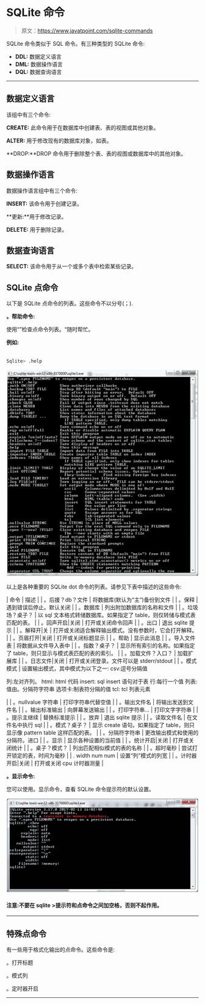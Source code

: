 # SQLite 命令

> 原文：<https://www.javatpoint.com/sqlite-commands>

SQLite 命令类似于 SQL 命令。有三种类型的 SQLite 命令:

*   **DDL:** 数据定义语言
*   **DML:** 数据操作语言
*   **DQL:** 数据查询语言

* * *

## 数据定义语言

该组中有三个命令:

**CREATE:** 此命令用于在数据库中创建表、表的视图或其他对象。

**ALTER:** 用于修改现有的数据库对象，如表。

**DROP:**DROP 命令用于删除整个表、表的视图或数据库中的其他对象。

## 数据操作语言

数据操作语言组中有三个命令:

**INSERT:** 该命令用于创建记录。

**更新:**用于修改记录。

**DELETE:** 用于删除记录。

## 数据查询语言

**SELECT:** 该命令用于从一个或多个表中检索某些记录。

## SQLite 点命令

以下是 SQLite 点命令的列表。这些命令不以分号(；).

**。帮助命令:**

使用“”检查点命令列表。“随时帮忙。

**例如:**

```sql

Sqlite> .help

```

![SQLite Command 1](img/369732bbfa35eeeb340e946b45387aed.png)

以上是各种重要的 SQLite dot 命令的列表。请参见下表中描述的这些命令:

| 命令 | 描述 |
| 。后援？db？文件 | 将数据库(默认为“主”)备份到文件 |
| 。保释 | 遇到错误后停止。默认关闭 |
| 。数据库 | 列出附加数据库的名称和文件 |
| 。垃圾场？桌子？ | 以 sql 文本格式转储数据库。如果指定了 table，则仅转储与模式表匹配的表。 |
| 。回声开启&#124;关闭 | 打开或关闭命令回声 |
| 。出口 | 退出 sqlite 提示 |
| 。解释开&#124;关 | 打开或关闭适合解释输出模式。没有参数时，它会打开解释。 |
| 。页眉打开&#124;关闭 | 打开或关闭标题显示 |
| 。帮助 | 显示此消息 |
| 。导入文件表 | 将数据从文件导入表中 |
| 。指数？桌子？ | 显示所有索引的名称。如果指定了 table，则只显示与模式表匹配的表的索引。 |
| 。加载文件？入口？ | 加载扩展库 |
| 。日志文件&#124;关闭 | 打开或关闭登录。文件可以是 stderr/stdout |
| 。模式模式 | 设置输出模式，其中模式为以下之一:
csv:逗号分隔值

列:左对齐列。
html: html 代码
insert: sql insert 语句对于表
行:每行一个值
列表:值由。分隔符字符串
选项卡:制表符分隔的值
tcl: tcl 列表元素

 |
| 。nullvalue 字符串 | 打印字符串代替空值 |
| 。输出文件名 | 将输出发送到文件名 |
| 。输出标准输出 | 向屏幕发送输出 |
| 。打印字符串... | 打印文字字符串 |
| 。提示主继续 | 替换标准提示 |
| 。放弃 | 退出 sqlite 提示 |
| 。读取文件名 | 在文件名中执行 sql |
| 。模式？桌子？ | 显示 create 语句。如果指定了 table，则只显示像 pattern table 这样匹配的表。 |
| 。分隔符字符串 | 更改输出模式和使用的分隔符。进口 |
| 。显示 | 显示各种设置的当前值 |
| 。统计开启&#124;关闭 | 打开或关闭统计 |
| 。桌子？模式？ | 列出匹配相似模式的表的名称 |
| 。超时毫秒 | 尝试打开锁定的表，时间为毫秒 |
| . width num num | 设置“列”模式的列宽 |
| 。计时器开启&#124;关闭 | 打开或关闭 cpu 计时器测量 |

**。显示命令:**

您可以使用。显示命令，查看 SQLite 命令提示符的默认设置。

![SQLite Command 2](img/a0c7d52978c2410039433dbea75684db.png)

#### 注意:不要在 sqlite >提示符和点命令之间加空格，否则不起作用。

* * *

## 特殊点命令

有一些用于格式化输出的点命令。这些命令是:

。打开标题

。模式列

。定时器开启

* * *